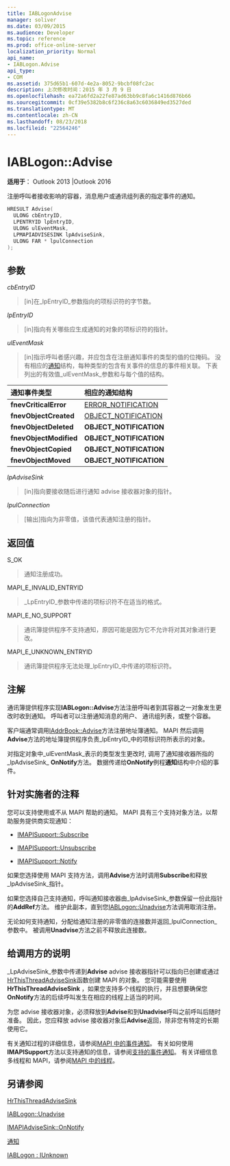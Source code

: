 ```yaml
---
title: IABLogonAdvise
manager: soliver
ms.date: 03/09/2015
ms.audience: Developer
ms.topic: reference
ms.prod: office-online-server
localization_priority: Normal
api_name:
- IABLogon.Advise
api_type:
- COM
ms.assetid: 375d65b1-607d-4e2a-8052-9bcbf08fc2ac
description: 上次修改时间：2015 年 3 月 9 日
ms.openlocfilehash: ea72a6fd2a22fe87ad63bb9c8fa6c1416d876b66
ms.sourcegitcommit: 0cf39e5382b8c6f236c8a63c6036849ed3527ded
ms.translationtype: MT
ms.contentlocale: zh-CN
ms.lasthandoff: 08/23/2018
ms.locfileid: "22564246"
---
```

# <a name="iablogonadvise"></a>IABLogon::Advise

  
  
**适用于**： Outlook 2013 |Outlook 2016 
  
注册呼叫者接收影响的容器，消息用户或通讯组列表的指定事件的通知。
  
```cpp
HRESULT Advise(
  ULONG cbEntryID,
  LPENTRYID lpEntryID,
  ULONG ulEventMask,
  LPMAPIADVISESINK lpAdviseSink,
  ULONG FAR * lpulConnection
);
```

## <a name="parameters"></a>参数

 _cbEntryID_
  
> [in]在_lpEntryID_参数指向的项标识符的字节数。 
    
 _lpEntryID_
  
> [in]指向有关哪些应生成通知的对象的项标识符的指针。
    
 _ulEventMask_
  
> [in]指示呼叫者感兴趣，并应包含在注册通知事件的类型的值的位掩码。 没有相应的[通知](notification.md)结构，每种类型的包含有关事件的信息的事件相关联。 下表列出的有效值_ulEventMask_参数和与每个值的结构。 
    
|**通知事件类型**|**相应的**通知**结构**|
|:-----|:-----|
|**fnevCriticalError** <br/> |[ERROR_NOTIFICATION](error_notification.md) <br/> |
|**fnevObjectCreated** <br/> |[OBJECT_NOTIFICATION](object_notification.md) <br/> |
|**fnevObjectDeleted** <br/> |**OBJECT_NOTIFICATION** <br/> |
|**fnevObjectModified** <br/> |**OBJECT_NOTIFICATION** <br/> |
|**fnevObjectCopied** <br/> |**OBJECT_NOTIFICATION** <br/> |
|**fnevObjectMoved** <br/> |**OBJECT_NOTIFICATION** <br/> |
   
 _lpAdviseSink_
  
> [in]指向要接收随后进行通知 advise 接收器对象的指针。
    
 _lpulConnection_
  
> [输出]指向为非零值，该值代表通知注册的指针。
    
## <a name="return-value"></a>返回值

S_OK 
  
> 通知注册成功。
    
MAPI_E_INVALID_ENTRYID 
  
> _LpEntryID_参数中传递的项标识符不在适当的格式。 
    
MAPI_E_NO_SUPPORT 
  
> 通讯簿提供程序不支持通知，原因可能是因为它不允许将对其对象进行更改。
    
MAPI_E_UNKNOWN_ENTRYID 
  
> 通讯簿提供程序无法处理_lpEntryID_中传递的项标识符。
    
## <a name="remarks"></a>注解

通讯簿提供程序实现**IABLogon::Advise**方法注册呼叫者到其容器之一对象发生更改时收到通知。 呼叫者可以注册通知消息的用户、 通讯组列表，或整个容器。 
  
客户端通常调用[IAddrBook::Advise](iaddrbook-advise.md)方法注册地址簿通知。 MAPI 然后调用**Advise**方法的地址簿提供程序负责_lpEntryID_中的项标识符所表示的对象。
  
对指定对象中_ulEventMask_表示的类型发生更改时, 调用了通知接收器所指的_lpAdviseSink_ **OnNotify**方法。 数据传递给**OnNotify**例程**通知**结构中介绍的事件。 
  
## <a name="notes-to-implementers"></a>针对实施者的注释

您可以支持使用或不从 MAPI 帮助的通知。 MAPI 具有三个支持对象方法，以帮助服务提供商实现通知：
  
- [IMAPISupport::Subscribe](imapisupport-subscribe.md)
    
- [IMAPISupport::Unsubscribe](imapisupport-unsubscribe.md)
    
- [IMAPISupport::Notify](imapisupport-notify.md)
    
如果您选择使用 MAPI 支持方法，调用**Advise**方法时调用**Subscribe**和释放_lpAdviseSink_指针。 
  
如果您选择自己支持通知，呼叫通知接收器由_lpAdviseSink_参数保留一份此指针的**AddRef**方法。 维护此副本，直到您[IABLogon::Unadvise](iablogon-unadvise.md)方法调用取消注册。 
  
无论如何支持通知，分配给通知注册的非零值的连接数并返回_lpulConnection_参数中。 被调用**Unadvise**方法之前不释放此连接数。 
  
## <a name="notes-to-callers"></a>给调用方的说明

_LpAdviseSink_参数中传递到**Advise** advise 接收器指针可以指向已创建或通过[HrThisThreadAdviseSink](hrthisthreadadvisesink.md)函数创建 MAPI 的对象。 您可能需要使用**HrThisThreadAdviseSink** ，如果您支持多个线程的执行，并且想要确保您**OnNotify**方法的后续呼叫发生在相应的线程上适当的时间。 
  
为您 advise 接收器对象，必须释放到**Advise**和到**Unadvise**呼叫之前呼叫后随时准备。 因此，您应释放 advise 接收器对象后**Advise**返回，除非您有特定的长期使用它。 
  
有关通知过程的详细信息，请参阅[MAPI 中的事件通知](event-notification-in-mapi.md)。 有关如何使用**IMAPISupport**方法以支持通知的信息，请参阅[支持的事件通知](supporting-event-notification.md)。 有关详细信息多线程和 MAPI，请参阅[MAPI 中的线程](threading-in-mapi.md)。
  
## <a name="see-also"></a>另请参阅



[HrThisThreadAdviseSink](hrthisthreadadvisesink.md)
  
[IABLogon::Unadvise](iablogon-unadvise.md)
  
[IMAPIAdviseSink::OnNotify](imapiadvisesink-onnotify.md)
  
[通知](notification.md)
  
[IABLogon : IUnknown](iablogoniunknown.md)

